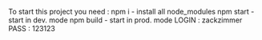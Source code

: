 To start this project you need : 
npm i - install all node_modules
npm start - start in dev. mode
npm build - start in prod. mode
LOGIN : zackzimmer
PASS : 123123
